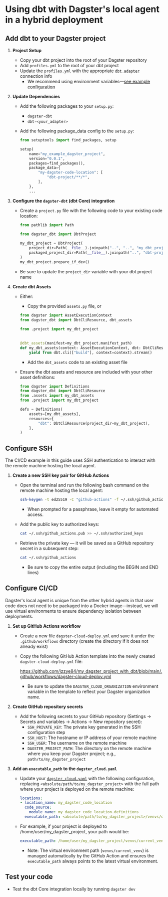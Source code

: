 # Using dbt with Dagster's local agent in a hybrid deployment

## Add dbt to your Dagster project

1. **Project Setup**
   - Copy your dbt project into the root of your Dagster repository
   - Add `profiles.yml` to the root of your dbt project
   - Update the `profiles.yml` with the appropriate [`dbt adapter`](https://docs.getdbt.com/docs/supported-data-platforms) connection info
     - We recommend using environment variables—[see example configuration](https://github.com/dagster-io/hooli-data-eng-pipelines/blob/master/dbt_project/profiles.yml)

2. **Update Dependencies**
   - Add the following packages to your `setup.py`:
     - `dagster-dbt`
     - `dbt-<your_adapter>`
   - Add the following package_data config to the `setup.py`:

     ```python
     from setuptools import find_packages, setup

     setup(
         name="my_example_dagster_project",
         version="0.0.1",
         packages=find_packages(),
         package_data={
             "my-dagster-code-location": [
                 "dbt-project/**/*",
             ],
         },
         ...
     ```

3. **Configure the `dagster-dbt` (dbt Core) integration**
   - Create a `project.py` file with the following code to your existing code location:
  
     ```python
     from pathlib import Path

     from dagster_dbt import DbtProject
      
     my_dbt_project = DbtProject(
         project_dir=Path(__file__).joinpath("..", "..", "my_dbt_project").resolve(),
         packaged_project_dir=Path(__file__).joinpath("..", "dbt-project").resolve(),
     )
     my_dbt_project.prepare_if_dev()
     ```

   - Be sure to update the `project_dir` variable with your dbt project name

4. **Create dbt Assets**
   - Either:
     - Copy the provided `assets.py` file, or
    
     ```python
     from dagster import AssetExecutionContext
     from dagster_dbt import DbtCliResource, dbt_assets
    
     from .project import my_dbt_project
    
    
     @dbt_assets(manifest=my_dbt_project.manifest_path)
     def my_dbt_assets(context: AssetExecutionContext, dbt: DbtCliResource):
         yield from dbt.cli(["build"], context=context).stream()  
     ```
   
     - Add the `dbt_assets` code to an existing asset file
   - Ensure the dbt assets and resource are included with your other asset definitions:
  
     ```python
     from dagster import Definitions
     from dagster_dbt import DbtCliResource
     from .assets import my_dbt_assets
     from .project import my_dbt_project
     
     defs = Definitions(
         assets=[my_dbt_assets],
         resources={
             "dbt": DbtCliResource(project_dir=my_dbt_project),
         },
     )
     ```

## Configure SSH

The CI/CD example in this guide uses SSH authentication to interact with the remote machine hosting the local agent.

1. **Create a new SSH key pair for GitHub Actions**
   - Open the terminal and run the following bash command on the remote machine hosting the local agent:

      ```bash
      ssh-keygen -t ed25519 -C "github-actions" -f ~/.ssh/github_actions
      ```
     - When prompted for a passphrase, leave it empty for automated access.

   -  Add the public key to authorized keys:

      ```bash
      cat ~/.ssh/github_actions.pub >> ~/.ssh/authorized_keys
      ```
   - Retrieve the private key — it will be saved as a GitHub repository secret in a subsequent step:

      ```bash
      cat ~/.ssh/github_actions
      ```
     - Be sure to copy the entire output (including the BEGIN and END lines)

## Configure CI/CD

Dagster's local agent is unique from the other hybrid agents in that user code does not need to be packaged into a Docker image—instead, we will use virtual environments to ensure dependency isolation between deployments.

1. **Set up GitHub Actions workflow**
   - Create a new file `dagster-cloud-deploy.yml` and save it under the `.github/workflows` directory (create the directory if it does not already exist)
   - Copy the following GitHub Action template into the newly created `dagster-cloud-deploy.yml` file:

     https://github.com/izzye84/my_dagster_project_with_dbt/blob/main/.github/workflows/dagster-cloud-deploy.yml
    
      - Be sure to update the `DAGSTER_CLOUD_ORGANIZATION` environment variable in the template to reflect your Dagster organization name.

2. **Create GitHub repository secrets**
   - Add the following secrets to your GitHub repository (Settings → Secrets and variables → Actions → New repository secret):
     - `SSH_PRIVATE_KEY`: The private key generated in the SSH configuration step
     - `SSH_HOST`: The hostname or IP address of your remote machine
     - `SSH_USER`: The username on the remote machine
     - `DAGSTER_PROJECT_PATH`: The directory on the remote machine where you keep your Dagster project; e.g., `path/to/my_dagster_project`

3. **Add an `executable_path` to the `dagster_cloud.yaml`**
   - Update your [`dagster_cloud.yaml`](https://docs.dagster.io/dagster-plus/managing-deployments/dagster-cloud-yaml#python-executable) with the following configuration, replacing `<absolute/path/to/my_dagster_project>` with the full path where your project is deployed on the remote machine:
   
     ```yaml
     locations:
     - location_name: my_dagster_code_location
       code_source:
         module_name: my_dagster_code_location.definitions
       executable_path: <absolute/path/to/my_dagster_project>/venvs/current_venv/bin/python
     ```
   - For example, if your project is deployed to /home/user/my_dagster_project, your path would be:
     ```yaml
     executable_path: /home/user/my_dagster_project/venvs/current_venv/bin/python
     ```
       - Note: The virtual environment path (`venvs/current_venv`) is managed automatically by the GitHub Action and ensures the `executable_path` always points to the latest virtual environment.

## Test your code
   - Test the dbt Core integration locally by running `dagster dev`
